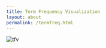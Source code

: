 ```yaml
---
title: Term Frequency Visualization
layout: about
permalink: /termfreq.html
---
```


![tfv](https://user-images.githubusercontent.com/85772373/166835657-642dcc7d-de10-4ab9-816e-85e6fa37a930.png)

